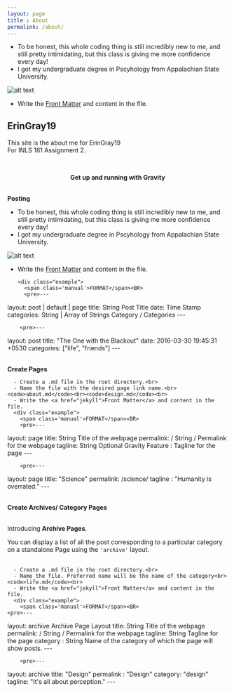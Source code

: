 ```yaml
---
layout: page
title : About
permalink: /about/
---
```


- To be honest, this whole coding thing is still incredibly new to me, and still pretty intimidating, but this class is giving me more confidence every day!<br>
- I got my undergraduate degree in Pscyhology from Appalachian State University. 
 
![alt text](https://mgtvsportzedge.files.wordpress.com/2014/08/app-st.gif)
 
- Write the <a href="jekyll">Front Matter</a> and content in the file.<br>

<h2>ErinGray19</h2>
<p>This site is the about me for ErinGray19<br>For INLS 161 Assignment 2.</p>
<br>
<center><p ><strong><span class="manual">Get up and running with</span> Gravity</strong></p></center>
<br>
<div class="manual-post">
  <div class="manual manual-title">
  <strong>Posting</strong>
  </div>
<p>  <div class="manual-content">

- To be honest, this whole coding thing is still incredibly new to me, and still pretty intimidating, but this class is giving me more confidence every day!<br>
- I got my undergraduate degree in Pscyhology from Appalachian State University. 
 
![alt text](https://mgtvsportzedge.files.wordpress.com/2014/08/app-st.gif)
 
- Write the <a href="jekyll">Front Matter</a> and content in the file.<br>

      <div class="example">
        <span class='manual'>FORMAT</span><BR>
        <pre>---
layout: post | default | page
title:  String<span class="hint"> Post Title</span>
date:   Time Stamp
categories: String | Array of Strings<span class="hint"> Category / Categories </span>
---</pre>
      </div>
      <div class="example">

        <pre>---
layout: post
title:  "The One with the Blackout"
date:   2016-03-30 19:45:31 +0530
categories: ["life", "friends"]
---</pre>
      </div>


  </div>
</p>
</div>
<br>
<div class="manual-post">
  <div class="manual manual-title">
  <strong>Create Pages</strong>
  </div>
<p>  <div class="manual-content">

      - Create a .md file in the root directory.<br>
      - Name the file with the desired page link name.<br>  <code>about.md</code><br><code>design.md</code><br>
      - Write the <a href="jekyll">Front Matter</a> and content in the file.
      <div class="example">
        <span class='manual'>FORMAT</span><BR>
        <pre>---
layout: page
title: String <span class="hint">Title of the webpage</span>
permalink: / String / <span class="hint">Permalink for the webpage</span>
tagline: String <span class="hint">Optional Gravity Feature : Tagline for the page</span>
---</pre>
      </div>
      <div class="example">

        <pre>---
layout: page
title:  "Science"
permalink:   /science/
tagline : "Humanity is overrated."
---</pre>
      </div>


  </div>
</p>
</div>
<br>
<div class="manual-post">
  <div class="manual manual-title">
  <strong>Create Archives/ Category Pages</strong><br>
</div><br>
<div class="archiveIntro">
  <p>
    Introducing <strong>Archive Pages</strong>.<br></p>
  <span class="archive-intro">  You can display a list of all the post corresponding to a particular category on a standalone Page using the <code>'archive'</code> layout.
</span>
</div>
<br>

<p>  <div class="manual-content">

      - Create a .md file in the root directory.<br>
      - Name the file. Preferred name will be the name of the category<br>  <code>life.md</code><br>
      - Write the <a href="jekyll">Front Matter</a> and content in the file.
      <div class="example">
        <span class='manual'>FORMAT</span><BR>
    <pre>---
layout: archive<span class="hint"> Archive Page Layout</span>
title: String <span class="hint">Title of the webpage</span>
permalink: / String / <span class="hint">Permalink for the webpage</span>
tagline: String <span class="hint"> Tagline for the page</span>
category : String <span class="hint"> Name of the category of which the page will show posts.</span>
---</pre>
      </div>
      <div class="example">

        <pre>---
layout: archive
title:  "Design"
permalink : "Design"
category: "design"
tagline: "It's all about perception."
---</pre>
    </div><br>
  </div>
</p>
</div>
